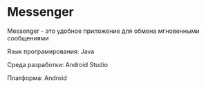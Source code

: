 # Messenger
Messenger - это удобное приложение для обмена мгновенными сообщениями 

Язык програмирования: Java

Среда разработки: Android Studio

Платформа: Android
